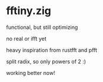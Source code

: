 # fftiny.zig

functional, but still optimizing

no real or ifft yet

heavy inspiration from rustfft and pfft

split radix, so only powers of 2 :)

working better now!
